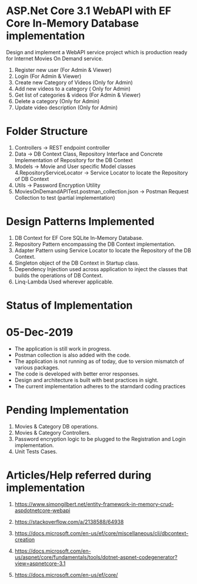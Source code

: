 
# ASP.Net Core 3.1 WebAPI with EF Core In-Memory Database implementation

Design and implement a WebAPI service project which is production ready for Internet Movies
On Demand service.

1. Register new user (For Admin &amp; Viewer)
2. Login (For Admin &amp; Viewer)
3. Create new Category of Videos (Only for Admin)
4. Add new videos to a category ( Only for Admin)
5. Get list of categories &amp; videos (For Admin &amp; Viewer)
6. Delete a category (Only for Admin)
7. Update video description (Only for Admin)

# Folder Structure

1. Controllers -> REST endpoint controller
2. Data -> DB Context Class, Repository Interface and Concrete Implementation of Repository for the DB Context
3. Models -> Movie and User specific Model classes
4.RepositoryServiceLocator -> Service Locator to locate the Repository of DB Context
5. Utils -> Password Encryption Utility
6. MoviesOnDemandAPITest.postman_collection.json -> Postman Request Collection to test (partial implementation)

# Design Patterns Implemented

1. DB Context for EF Core SQLite In-Memory Database.
2. Repository Pattern encompassing the DB Context implementation.
3. Adapter Pattern using Service Locator to locate the Repository of the DB Context.
4. Singleton object of the DB Context in Startup class.
5. Dependency Injection used across application to inject the classes that builds the operations of DB Context.
6. Linq-Lambda Used wherever applicable.

# Status of Implementation

# 05-Dec-2019

- The application is still work in progress.
- Postman collection is also added with the code.
- The application is not running as of today, due to version mismatch of various packages.
- The code is developed with better error responses.
- Design and architecture is built with best practices in sight.
- The current implementation adheres to the starndard coding practices

# Pending Implementation

1. Movies &amp; Category DB operations.
2. Movies &amp; Category Controllers.
3. Password encryption logic to be plugged to the Registration and Login implementation.
4. Unit Tests Cases.

# Articles/Help referred during implementation

1. https://www.simongilbert.net/entity-framework-in-memory-crud-aspdotnetcore-webapi

2. https://stackoverflow.com/a/2138588/64938

3. https://docs.microsoft.com/en-us/ef/core/miscellaneous/cli/dbcontext-creation

4. https://docs.microsoft.com/en-us/aspnet/core/fundamentals/tools/dotnet-aspnet-codegenerator?view=aspnetcore-3.1

5. https://docs.microsoft.com/en-us/ef/core/

